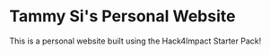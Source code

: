 # Tammy Si's Personal Website
This is a personal website built using the Hack4Impact Starter Pack!
<You can add any description you want here.>

